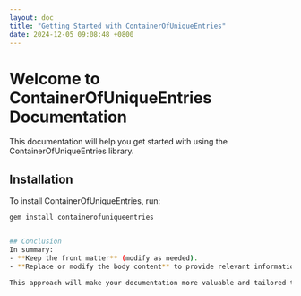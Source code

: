 ```yaml
---
layout: doc
title: "Getting Started with ContainerOfUniqueEntries"
date: 2024-12-05 09:08:48 +0800
---
```


# Welcome to ContainerOfUniqueEntries Documentation

This documentation will help you get started with using the ContainerOfUniqueEntries library.

## Installation

To install ContainerOfUniqueEntries, run:

```bash
gem install containerofuniqueentries


## Conclusion
In summary:
- **Keep the front matter** (modify as needed).
- **Replace or modify the body content** to provide relevant information about your library instead of generic Jekyll instructions.

This approach will make your documentation more valuable and tailored to users of your `containerofuniqueentries` library!
